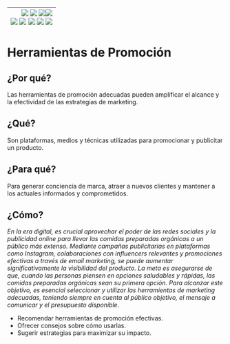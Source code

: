 <div align=right>

|[![](https://img.shields.io/badge/-Inicio-FFF?style=flat&logo=Emlakjet&logoColor=black)](/README.md) [![](https://img.shields.io/badge/-Introducción-FFF?style=flat&logo=abbrobotstudio&logoColor=black)](/documentos/intro.md) [![](https://img.shields.io/badge/-Panorámica-FFF?style=flat&logo=openstreetmap&logoColor=black)](/documentos/panoramica.md)[![](https://img.shields.io/badge/-Modelos_de_lenguaje-FFF?style=flat&logo=LiveChat&logoColor=black)](/documentos/LLMs.md)<br>  [![](https://img.shields.io/badge/-Prompts-FFF?style=flat&logo=Proton&logoColor=black)](/documentos/prompts/README.md) [![](https://img.shields.io/badge/-Ing,_de_prompts-FFF?style=flat&logo=googleearthengine&logoColor=black)](/documentos/ingenieriaDePrompts/README.md) [![](https://img.shields.io/badge/-Patrones-FFF?style=flat&logo=textpattern&logoColor=black)](/documentos/ingenieriaDePrompts/patrones/README.md) [![](https://img.shields.io/badge/8vP-FFF?style=flat&logo=v8&logoColor=black)](/documentos/prompts/mejoresPracticas/8virtudesDelPrompting.md) [![](https://img.shields.io/badge/-Casos_de_uso-FFF?style=flat&logo=gitbook&logoColor=black)](/documentos/casosDeUso/README.md)|
|-:|

</div>

# Herramientas de Promoción

## ¿Por qué?

Las herramientas de promoción adecuadas pueden amplificar el alcance y la efectividad de las estrategias de marketing.

## ¿Qué?

Son plataformas, medios y técnicas utilizadas para promocionar y publicitar un producto.

## ¿Para qué?

Para generar conciencia de marca, atraer a nuevos clientes y mantener a los actuales informados y comprometidos.

## ¿Cómo?

*En la era digital, es crucial aprovechar el poder de las redes sociales y la publicidad online para llevar las comidas preparadas orgánicas a un público más extenso. Mediante campañas publicitarias en plataformas como Instagram, colaboraciones con influencers relevantes y promociones efectivas a través de email marketing, se puede aumentar significativamente la visibilidad del producto. La meta es asegurarse de que, cuando las personas piensen en opciones saludables y rápidas, las comidas preparadas orgánicas sean su primera opción. Para alcanzar este objetivo, es esencial seleccionar y utilizar las herramientas de marketing adecuadas, teniendo siempre en cuenta al público objetivo, el mensaje a comunicar y el presupuesto disponible.*

- Recomendar herramientas de promoción efectivas.
- Ofrecer consejos sobre cómo usarlas.
- Sugerir estrategias para maximizar su impacto.
